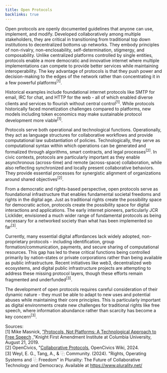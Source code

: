 ```yaml
---
title: Open Protocols
backlinks: true
---
```


Open protocols are openly documented guidelines that anyone can use, implement, and modify. Developed collaboratively among multiple stakeholders, they are critical in transitioning from traditional top down institutions to decentralized bottoms up networks. They embody principles of non-rivalry, non-enclosability, self-determination, stigmergy, and composability. Unlike centralized platforms controlled by single entities, protocols enable a more democratic and innovative internet where multiple implementations can compete to provide better services while maintaining interoperability. The key advantage of protocols is that they push power and decision-making to the edges of the network rather than concentrating it in a few powerful platforms<sup>[1]</sup>.

Historical examples include foundational internet protocols like SMTP for email, IRC for chat, and HTTP for the web - all of which enabled diverse clients and services to flourish without central control<sup>[1]</sup>. While protocols historically faced monetization challenges compared to platforms, new models including token economics may make sustainable protocol development more viable<sup>[1]</sup>. 

Protocols serve both operational and technological functions. Operationally, they act as language structures for collaborative workflows and provide computational law substantiation of policies. Technologically, they serve as computational syntax within which operations can be generated and formalized through algorithms, smart contracts, and legal processes<sup>[2]</sup>. In civic contexts, protocols are particularly important as they enable asynchronous (across-time) and remote (across-space) collaboration, while also reflecting synchronized and locally present collaborative behaviors. They provide essential processes for synergistic alignment of organizations around shared objectives<sup>[2]</sup>.

From a democratic and rights-based perspective, open protocols serve as foundational infrastructure that enables fundamental societal freedoms and rights in the digital age. Just as traditional rights create the possibility space for democratic action, protocols create the possibility space for digital interactions and applications. The early internet pioneers, particularly JCR Licklider, envisioned a much wider range of fundamental protocols as being necessary for a networked society than what has been implemented so far<sup>[3]</sup>.

Currently, many essential digital affordances lack widely adopted, non-proprietary protocols - including identification, group formation/communication, payments, and secure sharing of computational resources. This gap has led to these critical functions being controlled primarily by nation-states or private corporations rather than being available as public infrastructure. Recent initiatives like web3, decentralized web ecosystems, and digital public infrastructure projects are attempting to address these missing protocol layers, though these efforts remain fragmented and underfunded<sup>[3]</sup>.

The development of open protocols requires careful consideration of their dynamic nature - they must be able to adapt to new uses and potential abuses while maintaining their core principles. This is particularly important as digital environments create new challenges for traditional rights like free speech, where information abundance rather than scarcity has become a key concern<sup>[3]</sup>.

Sources:<br/>
[1] Mike Masnick, <a href="https://knightcolumbia.org/content/protocols-not-platforms-a-technological-approach-to-free-speech" target="_blank">"Protocols, Not Platforms: A Technological Approach to Free Speech</a> ,"Knight First Amendment Institute at Columbia University, August 21, 2019.<br/>
[2] OpenCivics, "<a href="https://knightcolumbia.org/content/protocols-not-platforms-a-technological-approach-to-free-speech" target="_blank">Collaborative Protocols</a>, OpenCivics Wiki, 2024.<br/>
[3] Weyl, E. G., Tang, A., & ⿻ Community. (2024). "Rights, Operating Systems and ⿻ Freedom" in Plurality: The Future of Collaborative Technology and Democracy. Available at https://www.plurality.net/